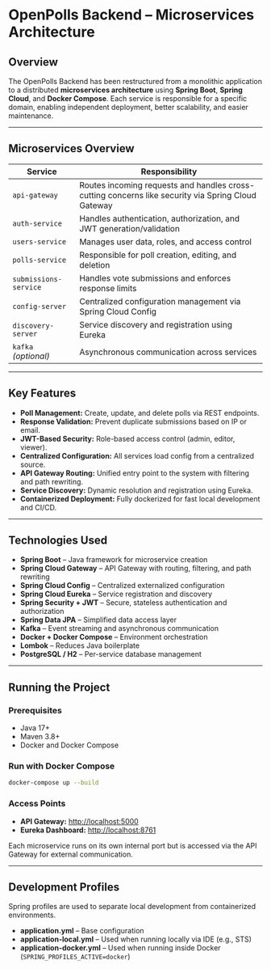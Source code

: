 # OpenPolls Backend – Microservices Architecture

## Overview

The OpenPolls Backend has been restructured from a monolithic application to a distributed **microservices architecture** using **Spring Boot**, **Spring Cloud**, and **Docker Compose**. Each service is responsible for a specific domain, enabling independent deployment, better scalability, and easier maintenance.

---

## Microservices Overview

| Service               | Responsibility                                          |
|-----------------------|----------------------------------------------------------|
| `api-gateway`         | Routes incoming requests and handles cross-cutting concerns like security via Spring Cloud Gateway |
| `auth-service`        | Handles authentication, authorization, and JWT generation/validation |
| `users-service`       | Manages user data, roles, and access control             |
| `polls-service`       | Responsible for poll creation, editing, and deletion     |
| `submissions-service` | Handles vote submissions and enforces response limits    |
| `config-server`       | Centralized configuration management via Spring Cloud Config |
| `discovery-server`    | Service discovery and registration using Eureka          |
| `kafka` *(optional)*  | Asynchronous communication across services               |

---

## Key Features

- **Poll Management:** Create, update, and delete polls via REST endpoints.
- **Response Validation:** Prevent duplicate submissions based on IP or email.
- **JWT-Based Security:** Role-based access control (admin, editor, viewer).
- **Centralized Configuration:** All services load config from a centralized source.
- **API Gateway Routing:** Unified entry point to the system with filtering and path rewriting.
- **Service Discovery:** Dynamic resolution and registration using Eureka.
- **Containerized Deployment:** Fully dockerized for fast local development and CI/CD.

---

## Technologies Used

- **Spring Boot** – Java framework for microservice creation
- **Spring Cloud Gateway** – API Gateway with routing, filtering, and path rewriting
- **Spring Cloud Config** – Centralized externalized configuration
- **Spring Cloud Eureka** – Service registration and discovery
- **Spring Security + JWT** – Secure, stateless authentication and authorization
- **Spring Data JPA** – Simplified data access layer
- **Kafka** – Event streaming and asynchronous communication
- **Docker + Docker Compose** – Environment orchestration
- **Lombok** – Reduces Java boilerplate
- **PostgreSQL / H2** – Per-service database management

---

## Running the Project

### Prerequisites

- Java 17+
- Maven 3.8+
- Docker and Docker Compose

### Run with Docker Compose

```bash
docker-compose up --build
```

### Access Points

- **API Gateway:** [http://localhost:5000](http://localhost:5000)
- **Eureka Dashboard:** [http://localhost:8761](http://localhost:8761)

Each microservice runs on its own internal port but is accessed via the API Gateway for external communication.

---

## Development Profiles

Spring profiles are used to separate local development from containerized environments.

- **application.yml** – Base configuration
- **application-local.yml** – Used when running locally via IDE (e.g., STS)
- **application-docker.yml** – Used when running inside Docker (`SPRING_PROFILES_ACTIVE=docker`)
